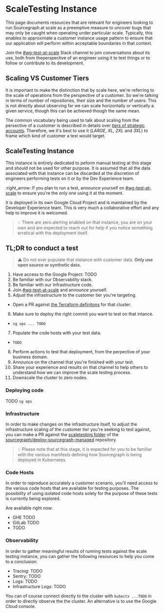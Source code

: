 # ScaleTesting Instance

This page documents resources that are relevant for engineers looking to run Sourcegraph at scale as a preemptive measure to uncover bugs that 
may only be caught when operating under particular scale. Typically, this enables to approximate a customer instance usage pattern to ensure 
that our application will perform within acceptable boundaries in that context. 

Join the [#wg-test-at-scale](https://sourcegraph.slack.com/archives/C040LV3PS4C) Slack channel to join conversations about its use, both from theperspective of an engineer using it to test things or to follow or contribute to its development.

## Scaling VS Customer Tiers

It is important to make the distinction that by scale here, we're referring to the scale of operations from the perspective of a customer. So we're talking in terms of number of repositories, their size and the number of users. This is not directly about observing far we can scale horizontally or vertically a given service, though this can be achieved though the same mean.

The common vocabulary being used to talk about scaling from the persective of a customer is described in details over [tiers of strategic accounts](https://docs.google.com/spreadsheets/d/1n-KfGc8m1w09rIzNKm5tRxAYmP4-w11CVOCplMvVazk/edit#gid=1172385107). Therefore, we it's best to use it (_LARGE_, _XL_, _2XL_ and _3XL_) to frame which kind of customer a test would target.

## ScaleTesting Instance

This instance is entirely dedicated to peform manual testing at this stage and should not be used for other purpose. It is assumed that all the data associated with that instance can be discarded at the discretion of engineers performing tests on it or by the Dev Experience team. 

:right_arrow: If you plan to run a test, announce yourself on [#wg-test-at-scale](https://sourcegraph.slack.com/archives/C040LV3PS4C) to ensure you're the only one using it at the moment.

It is deployed in its own Google Cloud Project and is maintained by the Developer Experience team. This is very much a collaborative effort and any help to improve it is welcomed. 

> :bulb: There are zero alerting enabled on that instance, you are on your own and are expected to reach out for help if you notice something erratical with the deployment itself.

## TL;DR to conduct a test

> :warning: Do not ever populate that instance with customer data. **Only use open source or synthetic data.**

1. Have access to the Google Project: TODO
2. Be familiar with our Observability stack.
3. Be familiar with our Infrastructure code. 
4. Join [#wg-test-at-scale](https://sourcegraph.slack.com/archives/C040LV3PS4C) and announce yourself.
5. Adjust the infrastructure to the customer tier you're targeting. 
  - Open a PR against [the Terraform definitons](https://github.com/sourcegraph/deploy-sourcegraph-managed/tree/main/scaletesting) for that cluster.
6. Make sure to deploy the right commit you want to test on that intance. 
  - `sg ops ... TODO `
7. Populate the code hosts with your test data. 
  - `TODO`
8. Perform actions to test that deployment, from the perpective of your business domain.
9. Announce on the channel that you're finished with your test. 
10. Share your experience and results on that channel to help others to understand how we can improve the scale testing process.
11. Downscale the cluster to zero nodes. 

### Deploying code 

TODO `sg ops`

### Infrastructure

In order to make changes on the infrastructure itself, to adjust the infrastructure scaling of the customer tier you're seeking to test against, you can make a PR against the [scaletesting folder](https://github.com/sourcegraph/deploy-sourcegraph-managed/tree/main/scaletesting) of the [sourcegraph/deploy-sourcegraph-managed](https://github.com/sourcegraph/deploy-sourcegraph-managed) repository. 

> :bulb: Please note that at this stage, it is expected for you to be familiar with the various manifests defining how Sourcegraph is being deployed in Kubernetes. 

### Code Hosts

In order to reproduce accurately a customer scenario, you'll need access to the various code hosts that are available for testing purposes. The possibility of using isolated code hosts solely for the purpose of these tests is currently being explored. 

Are available right now: 
 
- GHE TODO
- GitLab TODO
- TODO

### Observability

In order to gather meaningful results of running tests against the scale testing instance, you can gather the following resources to help you come to a conclusion: 

- Tracing: TODO
- Sentry: TODO
- Logs: TODO
- Infrastructure Logs: TODO

You can of course connect directly to the cluster with `kubectx ...TODO` in order to directly observe the the cluster. An alternative is to use the Google Cloud console. 
